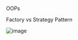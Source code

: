 
OOPs 

Factory vs Strategy Pattern  

![image](https://github.com/user-attachments/assets/98660116-7d78-493d-812b-a1df967af035)



